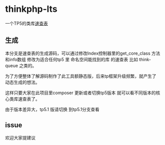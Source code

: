 # thinkphp-lts
一个TP5的类库[速查表](https://yangweijie.github.io/thinkphp-lts/)

## 生成
本分支是速查表的生成源码，可以通过修改Index控制器里的get_core_class 方法和info数组 修改为适合任何tp5 里 命名空间能找到的库 的速查表  比如 think-queue 之类的。

为了方便整体了解源码制作了此工具额静态版，后来tp框架升级频繁，就产生了 动态生成的想法。

这样只要大家在此项目里composer 更新或者切换tp5版本 就可以看不同版本的核心类库速查表了。

由于版本差异大，tp5.1 版请切换 到tp5.1分支查看

## issue
欢迎大家提建议
